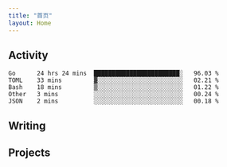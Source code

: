 ```yaml
---
title: "首页"
layout: Home
---
```


## Activity
<!--START_SECTION:waka-->
```text
Go      24 hrs 24 mins  ████████████████████████░   96.03 % 
TOML    33 mins         ▓░░░░░░░░░░░░░░░░░░░░░░░░   02.21 % 
Bash    18 mins         ▒░░░░░░░░░░░░░░░░░░░░░░░░   01.22 % 
Other   3 mins          ░░░░░░░░░░░░░░░░░░░░░░░░░   00.24 % 
JSON    2 mins          ░░░░░░░░░░░░░░░░░░░░░░░░░   00.18 % 
```
<!--END_SECTION:waka-->

## Writing
<PindedPosts />

## Projects
<Projects />
